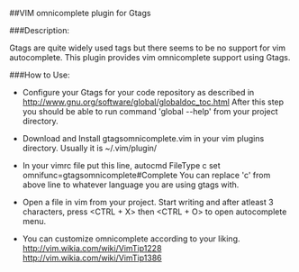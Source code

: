 ##VIM omnicomplete plugin for Gtags


###Description:

Gtags are quite widely used tags but there seems to be no support for vim autocomplete. This plugin provides vim omnicomplete support using Gtags.

###How to Use:

* Configure your Gtags for your code repository as described in 
  http://www.gnu.org/software/global/globaldoc_toc.html
  After this step you should be able to run command 'global --help' from your project directory.

* Download and Install gtagsomnicomplete.vim in your vim plugins directory. 
  Usually it is ~/.vim/plugin/

* In your vimrc file put this line,
    autocmd FileType c set omnifunc=gtagsomnicomplete#Complete
  You can replace 'c' from above line to whatever language you are using gtags with.

* Open a file in vim from your project. Start writing and after atleast 3 characters,
  press <CTRL + X> then <CTRL + O> to open autocomplete menu.

* You can customize omnicomplete according to your liking. 
  http://vim.wikia.com/wiki/VimTip1228
  http://vim.wikia.com/wiki/VimTip1386

